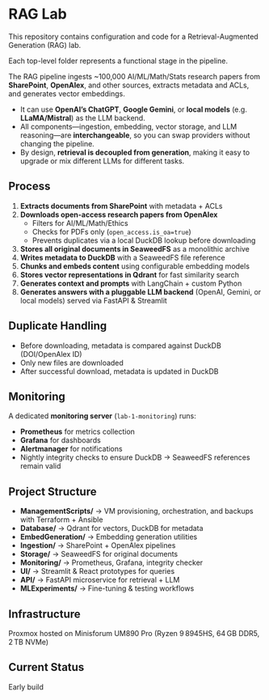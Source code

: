 # RAG Lab  

This repository contains configuration and code for a Retrieval-Augmented Generation (RAG) lab.  

Each top-level folder represents a functional stage in the pipeline.  

The RAG pipeline ingests ~100,000 AI/ML/Math/Stats research papers from **SharePoint**, **OpenAlex**, and other sources, extracts metadata and ACLs, and generates vector embeddings.  

- It can use **OpenAI’s ChatGPT**, **Google Gemini**, or **local models** (e.g. **LLaMA/Mistral**) as the LLM backend.  
- All components—ingestion, embedding, vector storage, and LLM reasoning—are **interchangeable**, so you can swap providers without changing the pipeline.  
- By design, **retrieval is decoupled from generation**, making it easy to upgrade or mix different LLMs for different tasks.  

## Process  

1. **Extracts documents from SharePoint** with metadata + ACLs  
2. **Downloads open-access research papers from OpenAlex**  
   - Filters for AI/ML/Math/Ethics  
   - Checks for PDFs only (`open_access.is_oa=true`)  
   - Prevents duplicates via a local DuckDB lookup before downloading  
3. **Stores all original documents in SeaweedFS** as a monolithic archive  
4. **Writes metadata to DuckDB** with a SeaweedFS file reference  
5. **Chunks and embeds content** using configurable embedding models  
6. **Stores vector representations in Qdrant** for fast similarity search  
7. **Generates context and prompts** with LangChain + custom Python  
8. **Generates answers with a pluggable LLM backend** (OpenAI, Gemini, or local models) served via FastAPI & Streamlit  

## Duplicate Handling  

- Before downloading, metadata is compared against DuckDB (DOI/OpenAlex ID)  
- Only new files are downloaded  
- After successful download, metadata is updated in DuckDB  

## Monitoring  

A dedicated **monitoring server** (`lab-1-monitoring`) runs:  
- **Prometheus** for metrics collection  
- **Grafana** for dashboards  
- **Alertmanager** for notifications  
- Nightly integrity checks to ensure DuckDB → SeaweedFS references remain valid  

## Project Structure  

- **ManagementScripts/** → VM provisioning, orchestration, and backups with Terraform + Ansible  
- **Database/** → Qdrant for vectors, DuckDB for metadata  
- **EmbedGeneration/** → Embedding generation utilities  
- **Ingestion/** → SharePoint + OpenAlex pipelines  
- **Storage/** → SeaweedFS for original documents  
- **Monitoring/** → Prometheus, Grafana, integrity checker  
- **UI/** → Streamlit & React prototypes for queries  
- **API/** → FastAPI microservice for retrieval + LLM  
- **MLExperiments/** → Fine-tuning & testing workflows  

## Infrastructure  
Proxmox hosted on Minisforum UM890 Pro (Ryzen 9 8945HS, 64 GB DDR5, 2 TB NVMe)  

## Current Status  
Early build
